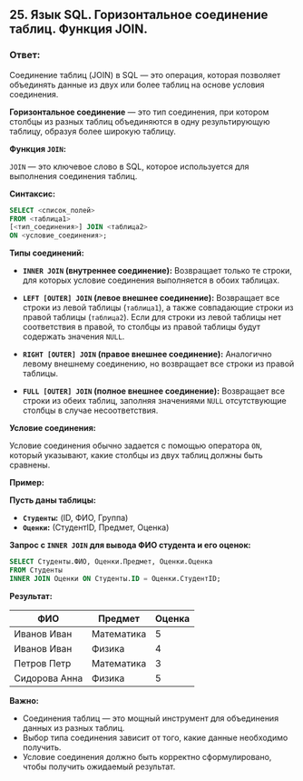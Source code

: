 ## 25. Язык SQL. Горизонтальное соединение таблиц. Функция JOIN.

### Ответ:

Соединение таблиц (JOIN)  в SQL — это операция,  которая  позволяет  объединять  данные  из  двух  или  более  таблиц  на  основе  условия  соединения.  

**Горизонтальное соединение**  —  это  тип  соединения,  при  котором  столбцы  из  разных  таблиц  объединяются  в  одну  результирующую  таблицу,  образуя  более  широкую  таблицу.

**Функция  `JOIN`:**

`JOIN`  —  это  ключевое  слово  в  SQL,  которое  используется  для  выполнения  соединения  таблиц.  

**Синтаксис:**

```sql
SELECT <список_полей>
FROM <таблица1>
[<тип_соединения>] JOIN <таблица2>
ON <условие_соединения>;
```

**Типы  соединений:**

* **`INNER JOIN`  (внутреннее  соединение):**  Возвращает  только  те  строки,  для  которых  условие  соединения  выполняется  в  обоих  таблицах.

* **`LEFT [OUTER] JOIN`  (левое  внешнее  соединение):**  Возвращает  все  строки  из  левой  таблицы  (`таблица1`),  а  также  совпадающие  строки  из  правой  таблицы  (`таблица2`).  Если  для  строки  из  левой  таблицы  нет  соответствия  в  правой,  то  столбцы  из  правой  таблицы  будут  содержать  значения  `NULL`.

* **`RIGHT [OUTER] JOIN`  (правое  внешнее  соединение):**  Аналогично  левому  внешнему  соединению,  но  возвращает  все  строки  из  правой  таблицы.

* **`FULL [OUTER] JOIN`  (полное  внешнее  соединение):**  Возвращает  все  строки  из  обеих  таблиц,  заполняя  значениями  `NULL`  отсутствующие  столбцы  в  случае  несоответствия.

**Условие  соединения:**

Условие  соединения  обычно  задается  с  помощью  оператора  `ON`,  который  указывают,  какие  столбцы  из  двух  таблиц  должны  быть  сравнены.  

**Пример:**

**Пусть  даны  таблицы:**

* **`Студенты`:**  (ID,  ФИО,  Группа)
* **`Оценки`:**  (СтудентID,  Предмет,  Оценка)

**Запрос  с  `INNER JOIN`  для  вывода  ФИО  студента  и  его  оценок:**

```sql
SELECT Студенты.ФИО, Оценки.Предмет, Оценки.Оценка
FROM Студенты
INNER JOIN Оценки ON Студенты.ID = Оценки.СтудентID;
```

**Результат:**

| ФИО           | Предмет    | Оценка |
| ------------- | ---------- | ------ |
| Иванов Иван   | Математика | 5      |
| Иванов Иван   | Физика     | 4      |
| Петров Петр   | Математика | 3      |
| Сидорова Анна | Физика     | 5      |

**Важно:**

* Соединения  таблиц  —  это  мощный  инструмент  для  объединения  данных  из  разных  таблиц.
* Выбор  типа  соединения  зависит  от  того,  какие  данные  необходимо  получить.
* Условие  соединения  должно  быть  корректно  сформулировано,  чтобы  получить  ожидаемый  результат.
